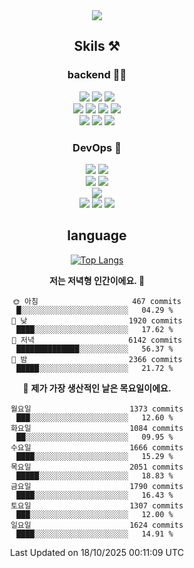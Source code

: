 <div align="center">

<a href="https://hhpluscertificateofcompletion.oopy.io/">
  <img src="https://static.spartacodingclub.kr/hanghae99/plus/completion/badge_black.svg" />
</a>

## Skils ⚒️

### backend 🧑‍💻
  
<img src="https://img.shields.io/badge/Java-FF6600?style=flat-square&logo=buymeacoffee&logoColor=white"/>
<img src="https://img.shields.io/badge/Go-0099FF?style=flat-square&logo=go&logoColor=white"/>
<img src="https://img.shields.io/badge/Kotlin-7F52FF?style=flat-square&logo=kotlin&logoColor=white"/>
  
  
<br />
  
<img src="https://img.shields.io/badge/Spring-339933?style=flat-square&logo=Spring&logoColor=white"/>
<img src="https://img.shields.io/badge/Spring Boot-339933?style=flat-square&logo=Spring Boot&logoColor=white"/>
<img src="https://img.shields.io/badge/Spring Security-339933?style=flat-square&logo=Spring Security&logoColor=white"/>
  
<img src="https://img.shields.io/badge/Spring Data JPA-339933?style=flat-square&logo=Hibernate&logoColor=white"/>

<br />
  
  <img src="https://img.shields.io/badge/mysql-0099FF?style=flat-square&logo=mysql&logoColor=white"/>
  <img src="https://img.shields.io/badge/mariadb-0099FF?style=flat-square&logo=mariadb&logoColor=white"/>
  <img src="https://img.shields.io/badge/mongoDB-47A248?style=flat-square&logo=mongodb&logoColor=white"/>
  
  
### DevOps 🚀
  
  <img src="https://img.shields.io/badge/docker-2496ED?style=flat-square&logo=docker&logoColor=white"/>
  <img src="https://img.shields.io/badge/kubernetes-326CE5?style=flat-square&logo=kubernetes&logoColor=white"/>
  
  <br />
  
  <img src="https://img.shields.io/badge/Github Actions-2088FF?style=flat-square&logo=githubactions&logoColor=white"/>
  <img src="https://img.shields.io/badge/Jenkins-D24939?style=flat-square&logo=jenkins&logoColor=white"/>
  
  
  <br />
  <img src="https://img.shields.io/badge/terraform-7B42BC?style=flat-square&logo=terraform&logoColor=white"/>
  
  <br />
  <img src="https://img.shields.io/badge/Amazon AWS-232F3E?style=flat-square&logo=Amazon AWS&logoColor=white"/>

  <img src="https://img.shields.io/badge/GCP-4285F4?style=flat-square&logo=googlecloud&logoColor=white"/>
  <img src="https://img.shields.io/badge/NCP-03C75A?style=flat-square&logo=naver&logoColor=white"/>
  
  
## language

[![Top Langs](https://github-readme-stats.vercel.app/api/top-langs/?username=zxcv9203&hide=html&exclude_repo=zxcv9203.github.io,golB&theme=grate-gatsby)](https://github.com/zxcv9203/github-readme-stats)
  
<!--START_SECTION:waka-->
**저는 저녁형 인간이에요. 🦉** 

```text
🌞 아침                     467 commits         █░░░░░░░░░░░░░░░░░░░░░░░░   04.29 % 
🌆 낮　                     1920 commits        ████░░░░░░░░░░░░░░░░░░░░░   17.62 % 
🌃 저녁                     6142 commits        ██████████████░░░░░░░░░░░   56.37 % 
🌙 밤　                     2366 commits        █████░░░░░░░░░░░░░░░░░░░░   21.72 % 
```
📅 **제가 가장 생산적인 날은 목요일이에요.** 

```text
월요일                      1373 commits        ███░░░░░░░░░░░░░░░░░░░░░░   12.60 % 
화요일                      1084 commits        ██░░░░░░░░░░░░░░░░░░░░░░░   09.95 % 
수요일                      1666 commits        ████░░░░░░░░░░░░░░░░░░░░░   15.29 % 
목요일                      2051 commits        █████░░░░░░░░░░░░░░░░░░░░   18.83 % 
금요일                      1790 commits        ████░░░░░░░░░░░░░░░░░░░░░   16.43 % 
토요일                      1307 commits        ███░░░░░░░░░░░░░░░░░░░░░░   12.00 % 
일요일                      1624 commits        ████░░░░░░░░░░░░░░░░░░░░░   14.91 % 
```



 Last Updated on 18/10/2025 00:11:09 UTC
<!--END_SECTION:waka-->
  
</div>

